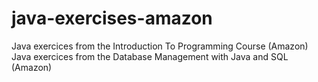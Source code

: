 # java-exercises-amazon

Java exercices from the Introduction To Programming Course (Amazon)
Java exercices from the Database Management with Java and SQL (Amazon)
